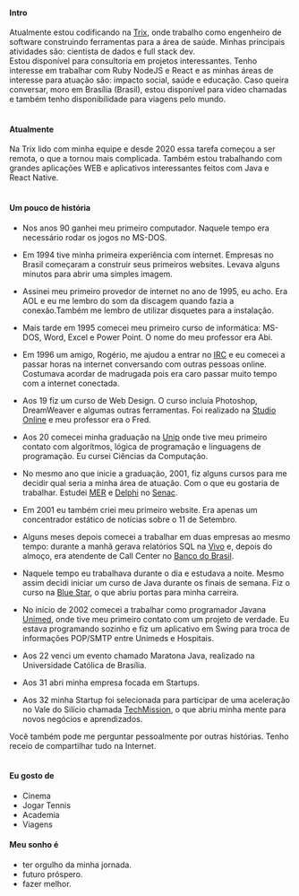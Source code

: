 
#### Intro
Atualmente estou codificando na [Trix](https://trixti.com.br), onde trabalho como engenheiro de software construindo ferramentas para a área de saúde. Minhas principais atividades são: cientista de dados e full stack dev.
<br>
Estou disponível para consultoria em projetos interessantes. Tenho interesse em trabalhar com Ruby NodeJS e React e as minhas áreas de interesse para atuação são: impacto social, saúde e educação. Caso queira conversar, moro em Brasília (Brasil), estou disponível para vídeo chamadas e também tenho disponibilidade para viagens pelo mundo.
<br><br>
#### Atualmente
Na Trix lido com minha equipe e desde 2020 essa tarefa começou a ser remota, o que a tornou mais complicada. Também estou trabalhando com grandes aplicações WEB e aplicativos interessantes feitos com Java  e React Native.
<br><br>
#### Um pouco de história

- Nos anos 90 ganhei meu primeiro computador. Naquele tempo era necessário rodar os jogos no MS-DOS.

- Em 1994 tive minha primeira experiência com internet. Empresas no Brasil começaram a construir seus primeiros websites. Levava alguns minutos para abrir uma simples imagem.

- Assinei meu primeiro provedor de internet no ano de 1995, eu acho. Era AOL e eu me lembro do som da discagem quando fazia a conexão.Também me lembro de utilizar disquetes para a instalação.

- Mais tarde em 1995 comecei meu primeiro curso de informática: MS-DOS, Word, Excel e Power Point. O nome do meu professor era Abi.

- Em 1996 um amigo, Rogério, me ajudou a entrar no [IRC](https://pt.wikipedia.org/wiki/Internet_Relay_Chat) e eu comecei a passar horas na internet conversando com outras pessoas online. Costumava acordar de madrugada pois era caro passar muito tempo com a internet conectada.

- Aos 19 fiz um curso de Web Design. O curso incluía Photoshop, DreamWeaver e algumas outras ferramentas. Foi realizado na [Studio Online](https://www.studioonline.com.br) e meu professor era o Fred.

- Aos 20 comecei minha graduação na [Unip](http://unip.br) onde tive meu primeiro contato com algorítmos, lógica de programação e linguagens de programação. Eu cursei Ciências da Computação.

- No mesmo ano que inicie a graduação, 2001, fiz alguns cursos para me decidir qual seria a minha área de atuação. Com o que eu gostaria de trabalhar. Estudei [MER](https://en.wikipedia.org/wiki/Entity–relationship_model) e [Delphi](https://en.wikipedia.org/wiki/Delphi_(software)) no [Senac](https://www.senac.br).

- Em 2001 eu também criei meu primeiro website. Era apenas um concentrador estático de notícias sobre o 11 de Setembro.

- Alguns meses depois comecei a trabalhar em duas empresas ao mesmo tempo: durante a manhã gerava relatórios SQL na [Vivo](https://pt.wikipedia.org/wiki/TCO) e, depois do almoço, era atendente de Call Center no [Banco do Brasil](https://www.bbts.com.br).

- Naquele tempo eu trabalhava durante o dia e estudava a noite. Mesmo assim decidi iniciar um curso de Java durante os finais de semana. Fiz o curso na [Blue Star](http://bluestar.technology), o que abriu portas para minha carreira.

- No início de 2002 comecei a trabalhar como programador Javana [Unimed](https://www.unimed.coop.br), onde tive meu primeiro contato com um projeto de verdade. Eu estava programando sozinho e fiz um aplicativo em Swing para troca de informações POP/SMTP entre Unimeds e Hospitais.

- Aos 22 venci um evento chamado Maratona Java, realizado na Universidade Católica de Brasília.

- Aos 31 abri minha empresa focada em Startups.

- Aos 32 minha Startup foi selecionada para participar de uma aceleração no Vale do Silício chamada [TechMission](https://revistapegn.globo.com/Startups/noticia/2013/08/conheca-startups-vencedoras-da-techmission-2013.html), o que abriu minha mente para novos negócios e aprendizados.

Você também pode me perguntar pessoalmente por outras histórias. Tenho receio de compartilhar tudo na Internet.
<br><br>
#### Eu gosto de
- Cinema
- Jogar Tennis
- Academia
- Viagens

#### Meu sonho é

- ter orgulho da minha jornada.
- futuro próspero.
- fazer melhor.


